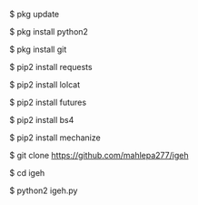 $ pkg update

$ pkg install python2

$ pkg install git

$ pip2 install requests

$ pip2 install lolcat

$ pip2 install futures

$ pip2 install bs4

$ pip2 install mechanize

$ git clone https://github.com/mahlepa277/igeh

$ cd igeh

$ python2 igeh.py
